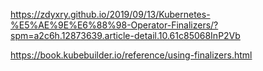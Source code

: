 https://zdyxry.github.io/2019/09/13/Kubernetes-%E5%AE%9E%E6%88%98-Operator-Finalizers/?spm=a2c6h.12873639.article-detail.10.61c85068InP2Vb

https://book.kubebuilder.io/reference/using-finalizers.html